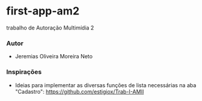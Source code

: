 # first-app-am2
trabalho de Autoração Multimídia 2

### Autor
- Jeremias Oliveira Moreira Neto

### Inspirações
- Ideias para implementar as diversas funções de lista necessárias na aba "Cadastro": https://github.com/estigiox/Trab-I-AMII